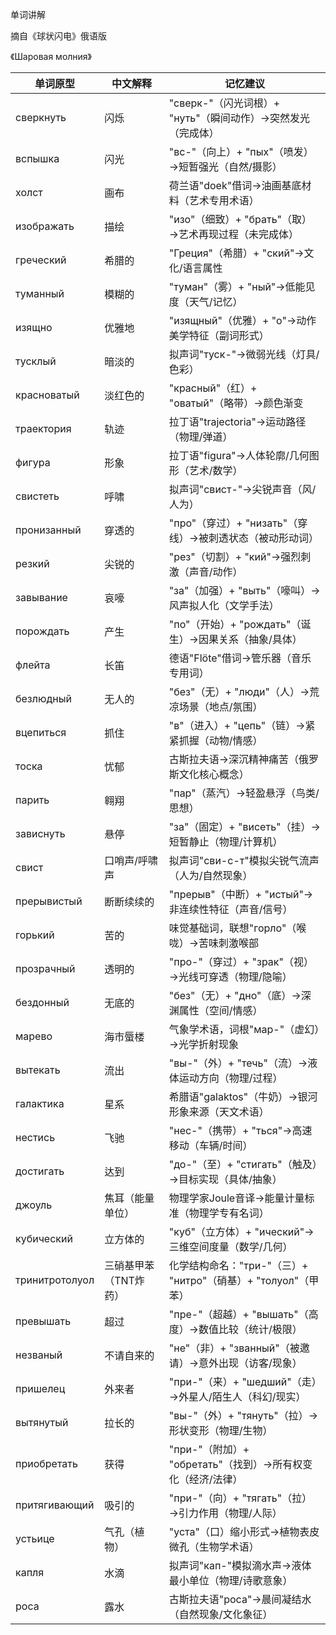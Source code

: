 单词讲解

摘自《球状闪电》俄语版

《Шаровая молния》

| 单词原型          | 中文解释               | 记忆建议                                   |
|-----------------|----------------------|------------------------------------------|
| сверкнуть        | 闪烁                | "сверк-"（闪光词根）+ "нуть"（瞬间动作）→突然发光（完成体）  |
| вспышка         | 闪光                | "вс-"（向上）+ "пых"（喷发）→短暂强光（自然/摄影）       |
| холст           | 画布                | 荷兰语"doek"借词→油画基底材料（艺术专用术语）            |
| изображать      | 描绘                | "изо"（细致）+ "брать"（取）→艺术再现过程（未完成体）     |
| греческий       | 希腊的              | "Греция"（希腊）+ "ский"→文化/语言属性              |
| туманный        | 模糊的              | "туман"（雾）+ "ный"→低能见度（天气/记忆）             |
| изящно         | 优雅地              | "изящный"（优雅）+ "о"→动作美学特征（副词形式）          |
| тусклый        | 暗淡的              | 拟声词"туск-"→微弱光线（灯具/色彩）                  |
| красноватый    | 淡红色的            | "красный"（红）+ "оватый"（略带）→颜色渐变            |
| траектория      | 轨迹                | 拉丁语"trajectoria"→运动路径（物理/弹道）             |
| фигура          | 形象                | 拉丁语"figura"→人体轮廓/几何图形（艺术/数学）            |
| свистеть        | 呼啸                | 拟声词"свист-"→尖锐声音（风/人为）                   |
| пронизанный    | 穿透的              | "про"（穿过）+ "низать"（穿线）→被刺透状态（被动形动词）    |
| резкий         | 尖锐的              | "рез"（切割）+ "кий"→强烈刺激（声音/动作）              |
| завывание      | 哀嚎                | "за"（加强）+ "выть"（嚎叫）→风声拟人化（文学手法）        |
| порождать      | 产生                | "по"（开始）+ "рождать"（诞生）→因果关系（抽象/具体）      |
| флейта         | 长笛                | 德语"Flöte"借词→管乐器（音乐专用词）                  |
| безлюдный      | 无人的              | "без"（无）+ "люди"（人）→荒凉场景（地点/氛围）           |
| вцепиться      | 抓住                | "в"（进入）+ "цепь"（链）→紧紧抓握（动物/情感）           |
| тоска          | 忧郁                | 古斯拉夫语→深沉精神痛苦（俄罗斯文化核心概念）              |
| парить          | 翱翔                | "пар"（蒸汽）→轻盈悬浮（鸟类/思想）                   |
| зависнуть      | 悬停                | "за"（固定）+ "висеть"（挂）→短暂静止（物理/计算机）       |
| свист            | 口哨声/呼啸声        | 拟声词"сви-с-т"模拟尖锐气流声（人为/自然现象）          |
| прерывистый      | 断断续续的           | "прерыв"（中断）+ "истый"→非连续性特征（声音/信号）      |
| горький          | 苦的                | 味觉基础词，联想"горло"（喉咙）→苦味刺激喉部            |
| прозрачный       | 透明的              | "про-"（穿过）+ "зрак"（视）→光线可穿透（物理/隐喻）      |
| бездонный        | 无底的              | "без"（无）+ "дно"（底）→深渊属性（空间/情感）           |
| марево           | 海市蜃楼            | 气象学术语，词根"мар-"（虚幻）→光学折射现象              |
| вытекать         | 流出                | "вы-"（外）+ "течь"（流）→液体运动方向（物理/过程）       |
| галактика        | 星系                | 希腊语"galaktos"（牛奶）→银河形象来源（天文术语）         |
| нестись          | 飞驰                | "нес-"（携带）+ "ться"→高速移动（车辆/时间）            |
| достигать        | 达到                | "до-"（至）+ "стигать"（触及）→目标实现（具体/抽象）      |
| джоуль           | 焦耳（能量单位）      | 物理学家Joule音译→能量计量标准（物理学专有名词）          |
| кубический       | 立方体的            | "куб"（立方体）+ "ический"→三维空间度量（数学/几何）      |
| тринитротолуол   | 三硝基甲苯（TNT炸药） | 化学结构命名："три-"（三）+ "нитро"（硝基）+ "толуол"（甲苯）|
| превышать        | 超过                | "пре-"（超越）+ "вышать"（高度）→数值比较（统计/极限）     |
| незваный         | 不请自来的          | "не"（非）+ "званный"（被邀请）→意外出现（访客/现象）      |
| пришелец         | 外来者              | "при-"（来）+ "шедший"（走）→外星人/陌生人（科幻/现实）    |
| вытянутый        | 拉长的              | "вы-"（外）+ "тянуть"（拉）→形状变形（物理/生物）         |
| приобретать      | 获得                | "при-"（附加）+ "обретать"（找到）→所有权变化（经济/法律）  |
| притягивающий    | 吸引的              | "при-"（向）+ "тягать"（拉）→引力作用（物理/人际）         |
| устьице          | 气孔（植物）         | "уста"（口）缩小形式→植物表皮微孔（生物学术语）             |
| капля            | 水滴                | 拟声词"кап-"模拟滴水声→液体最小单位（物理/诗歌意象）        |
| роса             | 露水                | 古斯拉夫语"роса"→晨间凝结水（自然现象/文化象征）            |